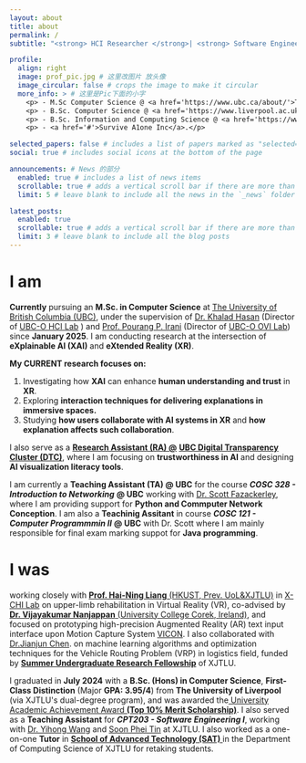 ```yaml
---
layout: about
title: about
permalink: /
subtitle: "<strong> HCI Researcher </strong>| <strong> Software Engineer </strong> | <strong> Artist </strong>"

profile:
  align: right
  image: prof_pic.jpg # 这里改图片 放头像
  image_circular: false # crops the image to make it circular
  more_info: > # 这里是Pic下面的小字
    <p> - M.Sc Computer Science @ <a href='https://www.ubc.ca/about/'>The University of British Columbia, CA</a></p>
    <p> - B.Sc. Computer Science @ <a href='https://www.liverpool.ac.uk/about/the-university/rankings-and-reputation/'>The University of Liverpool, UK</a></p>
    <p> - B.Sc. Information and Computing Science @ <a href='https://www.liverpool.ac.uk/xjtlu/the-xjtlu-partnership/'>Xi'an Jiaotong Liverpool University (Dual Degree Program), CN</a></p>
    <p> - <a href='#'>Survive A1one Inc</a>.</p>

selected_papers: false # includes a list of papers marked as "selected={true}"
social: true # includes social icons at the bottom of the page

announcements: # News 的部分
  enabled: true # includes a list of news items
  scrollable: true # adds a vertical scroll bar if there are more than 3 news items
  limit: 5 # leave blank to include all the news in the `_news` folder

latest_posts:
  enabled: true
  scrollable: true # adds a vertical scroll bar if there are more than 3 new posts items
  limit: 3 # leave blank to include all the blog posts
---
```


# **I am**  
**Currently** pursuing an **M.Sc. in Computer Science** at <a href='https://www.ubc.ca/about/'>The University of British Columbia (UBC)</a>, under the supervision of <a href='https://cmps-people.ok.ubc.ca/mkhasan/'>Dr. Khalad Hasan</a> (Director of <a href='https://www.researchgate.net/lab/Khalad-Hasan-Lab'> UBC-O HCI Lab</a> ) and <a href='https://cmps-people.ok.ubc.ca/pirani/'> Prof. Pourang P. Irani</a> (Director of <a href='https://ovi.ok.ubc.ca/'> UBC-O OVI Lab</a>) since **January 2025**. I am conducting research at the intersection of **eXplainable AI (XAI)** and **eXtended Reality (XR)**.

**My CURRENT research focuses on:**
1. Investigating how **XAI** can enhance **human understanding and trust** in **XR**.
2. Exploring **interaction techniques for delivering explanations in immersive spaces.**
3. Studying **how users collaborate with AI systems in XR** and **how explanation affects such collaboration**.

I also serve as a <a href='https://digital-transparency.ok.ubc.ca/research-team/our-research-assistants/iverson-shuchen-yuan/'> **Research Assistant (RA) @**</a> <a href='https://research.ok.ubc.ca/research-excellence/research-clusters/digital-transparency/'> **UBC Digital Transparency Cluster (DTC)**</a>, where I am focusing on **trustworthiness in AI** and designing **AI visualization literacy tools**.

I am currently a **Teaching Assistant (TA) @ UBC** for the course ***COSC 328 - Introduction to Networking*** **@ UBC** working with <a href='https://www.researchgate.net/profile/Scott-Fazackerley-2'> Dr. Scott Fazackerley</a>, where I am providing support for **Python and Commputer Network Conception**. I am also a **Teachinig Assitant** in course ***COSC 121 - Computer Programmmin II*** **@ UBC** with Dr. Scott where I am mainly responsible for final exam marking suppot for **Java programming**. 
<!-- and basic programming concepts. -->

# **I was**
working closely with <a href='https://hai-ning-liang.github.io/'> **Prof. Hai-Ning Liang**  (HKUST, Prev. UoL&XJTLU)</a> in <a href='https://www.researchgate.net/lab/X-CHI-Lab-Hai-Ning-Liang'> X-CHI Lab</a> on upper-limb rehabilitation in Virtual Reality (VR), co-advised by <a href='https://www.ucc.ie/en/compsci/people/nanjappandrvijayakumar/'> **Dr. Vijayakumar Nanjappan** (University College Corek, Ireland)</a>, and focused on prototyping high-precision Augmented Reality (AR) text input interface upon Motion Capture System <a href='https://www.vicon.com/'> VICON</a>. I also collaborated with <a href='https://scholar.xjtlu.edu.cn/en/persons/JianjunChen'> Dr.Jianjun Chen</a>. on machine learning algorithms and optimization techniques for the Vehicle Routing Problem (VRP) in logistics field, funded by <a href='https://www.xjtlu.edu.cn/en/study/surf'> **Summer Undergraduate Research Fellowship**</a> of XJTLU.

<!-- I graduated in **July 2024** with **First-Class Distinction** (Major **GPA: 3.95/4**) from the **University of Liverpool** (via XJTLU's dual-degree program), and I was awarded the University Academic Achievement Award (**Top 10%** scholarship, **¥5,000**) -->

I graduated in **July 2024** with a **B.Sc. (Hons) in Computer Science**, **First-Class Distinction** (Major **GPA: 3.95/4**) from **The University of Liverpool** (via XJTLU's dual-degree program), and was awarded the<a href='https://www.xjtlu.edu.cn/en/news/2022/09/1305-students-have-been-rewarded-for-academic-excellence'> University Academic Achievement Award **(Top 10% Merit Scholarship)**</a>. I also served as a **Teaching Assistant** for ***CPT203 - Software Engineering I***, working with <a href='https://scholar.xjtlu.edu.cn/en/persons/YihongWang'> Dr. Yihong Wang</a> and <a href='https://scholar.xjtlu.edu.cn/en/persons/SoonTin'> Soon Phei Tin</a> at XJTLU. I also worked as a one-on-one **Tutor** in <a href='https://www.xjtlu.edu.cn/en/study/departments/school-of-advanced-technology'> **School of Advanced Technology (SAT)** </a> in the Department of Computing Science of XJTLU for retaking students.

 <!-- I was awarded the University Academic Achievement Award (**Top 10%** scholarship, **¥5,000**) and graduated in **July 2024** with **First-Class Distinction** (Major **GPA: 3.95/4**) from the **University of Liverpool** (via XJTLU's dual-degree program). -->

  <!-- In 2023, I designed and evaluated an AR-based fitness assistant app for obese individuals, which was presented at the <a href='https://www.xjtlu.edu.cn/en/study/departments/academy-of-future-education/learning-institute-for-future-excellence/programme/xjtlu-student-symposium-of-research-led-learning'> XJTLU Student Research-led Learning Symposium (SSRL)</a> with **Grand Prize** -->

<!-- Previously, I also served as a **Teaching Assistant** for ***CPT203 - Software Engineering I***, working with <a href='https://scholar.xjtlu.edu.cn/en/persons/YihongWang'> Dr. Yihong Wang</a> and <a href='https://scholar.xjtlu.edu.cn/en/persons/SoonTin'> Soon Phei Tin</a> at XJTLU. I also worked as a one-on-one **Tutor** in <a href='https://www.xjtlu.edu.cn/en/study/departments/school-of-advanced-technology'> **School of Advanced Technology (SAT)** </a> in the Department of Computing Science of XJTLU for retaking students. -->

<!-- Previously, I also served as a **TA** for high-level CS Course ***CPT203 - Software Engineering I*** working with <a href='https://scholar.xjtlu.edu.cn/en/persons/SoonTin'> Dr. Yihong Wang</a> and <a href='https://scholar.xjtlu.edu.cn/en/persons/SoonTin'> Soon Phei Tin</a>.  at XJTLU, supporting over 300 undergraduate students through 80+ hours of tutoring and leading weekly Q&A sessions as part of a peer-led Mutual Aid Association. I also worked as a one-on-one **TA** in <a href='https://www.xjtlu.edu.cn/en/study/departments/school-of-advanced-technology'> **School of Advanced Technology (SAT)** </a> of XJTLU for retaking students in Department of Computing Science. -->

<!-- for 2 students retaking core CS modules, delivering 70+ hours of personalized instruction that helped both students successfully pass their courses. -->

<!-- Write your biography here. Tell the world about yourself. Link to your favorite [subreddit](http://reddit.com). You can put a picture in, too. The code is already in, just name your picture `prof_pic.jpg` and put it in the `img/` folder.

Put your address / P.O. box / other info right below your picture. You can also disable any of these elements by editing `profile` property of the YAML header of your `_pages/about.md`. Edit `_bibliography/papers.bib` and Jekyll will render your [publications page](/al-folio/publications/) automatically.

Link to your social media connections, too. This theme is set up to use [Font Awesome icons](https://fontawesome.com/) and [Academicons](https://jpswalsh.github.io/academicons/), like the ones below. Add your Facebook, Twitter, LinkedIn, Google Scholar, or just disable all of them. -->

